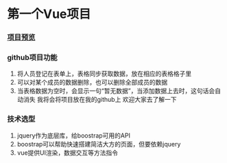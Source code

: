 # 第一个Vue项目
### [项目预览](https://llz502.github.io/vueDemos/demo1/index.html)
### github项目功能
1. 将人员登记在表单上，表格同步获取数据，放在相应的表格格子里
2. 可以对某个成员的数据删除，也可以删除全部成员的数据
3. 当表格数据为空时，会显示一句“暂无数据”，当添加数据上去时，这句话会自动消失
我将会将项目放在我的github上
欢迎大家去了解一下
### 技术选型
1. jquery作为底层库，给boostrap可用的API
2. boostrap可以帮助快速搭建简洁大方的页面，但要依赖jquery
3. vue提供UI渲染，数据交互等方法指令
